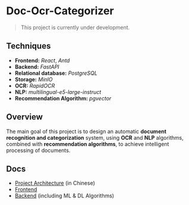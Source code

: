 # Doc-Ocr-Categorizer

> This project is currently under development.

## Techniques

- **Frontend:** _React_, _Antd_
- **Backend:** _FastAPI_
- **Relational database:** _PostgreSQL_
- **Storage:** _MinIO_
- **OCR:** _RapidOCR_
- **NLP:** _multilingual-e5-large-instruct_
- **Recommendation Algorithm:** _pgvector_

## Overview

The main goal of this project is to design an automatic **document recognition and categorization** system, using **OCR** and **NLP** algorithms, combined with **recommendation algorithms**, to achieve intelligent processing of documents.

## Docs

- [Project Architecture](https://github.com/shiiiiikiiiii/Doc-Ocr-Categorizer/tree/main/doc) (in Chinese)
- [Frontend](https://github.com/shiiiiikiiiii/DocOcrCategorizeer/tree/main/src/frontend/README.md)
- [Backend](https://github.com/shiiiiikiiiii/DocOcrCategorizeer/tree/main/src/backend/README.md) (including ML & DL Algorithms)
